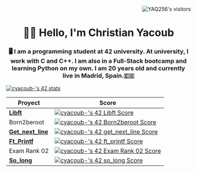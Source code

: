 <p align="right">
	<img alt="YAQ256's visitors" src="https://komarev.com/ghpvc/?username=YAQ256&color=0065bd&style=flat&label=visitors" />
</p>

<h1 align="center"> 👋🏽 Hello, I'm Christian Yacoub</h1>
<h3 align="center"> 🖥️ I am a programming student at 42 university. At university, I work with C and C++. I am also in a Full-Stack bootcamp and learning Python on my own. I am 20 years old and currently live in Madrid, Spain.🇪🇸</h3>

[![cyacoub-'s 42 stats](https://badge42.vercel.app/api/v2/cl9ecbw3700400gm9lmf71vrz/stats?cursusId=21&coalitionId=65)](https://github.com/JaeSeoKim/badge42)


|Proyect|Score|
|-------|-----|
|[**Libft**](https://github.com/YAQ256/Libft)|[![cyacoub-'s 42 Libft Score](https://badge42.vercel.app/api/v2/cl9ecbw3700400gm9lmf71vrz/project/2778493)](https://github.com/JaeSeoKim/badge42)
|Born2beroot|[![cyacoub-'s 42 Born2beroot Score](https://badge42.vercel.app/api/v2/cl9ecbw3700400gm9lmf71vrz/project/2866882)](https://github.com/JaeSeoKim/badge42)
|[**Get_next_line**](https://github.com/YAQ256/get_next_line)|[![cyacoub-'s 42 get_next_line Score](https://badge42.vercel.app/api/v2/cl9ecbw3700400gm9lmf71vrz/project/2866884)](https://github.com/JaeSeoKim/badge42)
|[**Ft_Printf**](https://github.com/YAQ256/ft_printf)|[![cyacoub-'s 42 ft_printf Score](https://badge42.vercel.app/api/v2/cl9ecbw3700400gm9lmf71vrz/project/2866883)](https://github.com/JaeSeoKim/badge42)
|Exam Rank 02|[![cyacoub-'s 42 Exam Rank 02 Score](https://badge42.vercel.app/api/v2/cl9ecbw3700400gm9lmf71vrz/project/2915549)](https://github.com/JaeSeoKim/badge42)
|[**So_long**](https://github.com/YAQ256/so_long)|[![cyacoub-'s 42 so_long Score](https://badge42.vercel.app/api/v2/cl9ecbw3700400gm9lmf71vrz/project/2999257)](https://github.com/JaeSeoKim/badge42)
